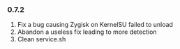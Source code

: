### 0.7.2

1. Fix a bug causing Zygisk on KernelSU failed to unload
2. Abandon a useless fix leading to more detection
3. Clean service.sh
